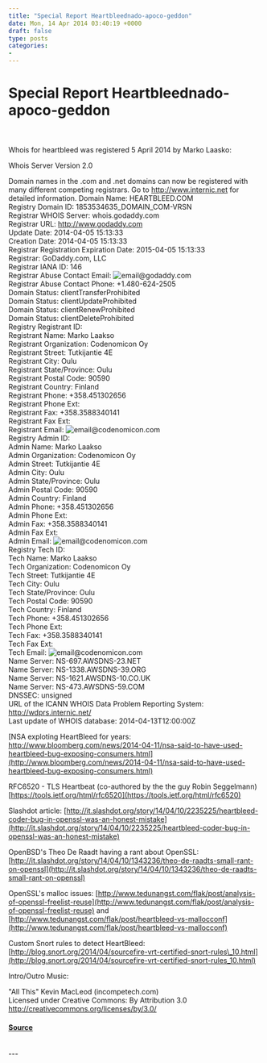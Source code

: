 ```yaml
---
title: "Special Report Heartbleednado-apoco-geddon"
date: Mon, 14 Apr 2014 03:40:19 +0000
draft: false
type: posts
categories: 
- 
---
```

# Special Report Heartbleednado-apoco-geddon

<br/>

<br/>
Whois for heartbleed was registered 5 April 2014 by Marko Laasko:

Whois Server Version 2.0

Domain names in the .com and .net domains can now be registered
with many different competing registrars. Go to http://www.internic.net
for detailed information.
Domain Name: HEARTBLEED.COM  
Registry Domain ID: 1853534635\_DOMAIN\_COM-VRSN  
Registrar WHOIS Server: whois.godaddy.com  
Registrar URL: http://www.godaddy.com  
Update Date: 2014-04-05 15:13:33  
Creation Date: 2014-04-05 15:13:33  
Registrar Registration Expiration Date: 2015-04-05 15:13:33  
Registrar: GoDaddy.com, LLC  
Registrar IANA ID: 146  
Registrar Abuse Contact Email: ![email](http://www.whois.com/eimg/0/26/0269f1b1d7101f0cbafcc9a2d83b11a8e5c6adeb.png)@godaddy.com  
Registrar Abuse Contact Phone: +1.480-624-2505  
Domain Status: clientTransferProhibited  
Domain Status: clientUpdateProhibited  
Domain Status: clientRenewProhibited  
Domain Status: clientDeleteProhibited  
Registry Registrant ID:   
Registrant Name: Marko Laakso  
Registrant Organization: Codenomicon Oy  
Registrant Street: Tutkijantie 4E  
Registrant City: Oulu  
Registrant State/Province: Oulu  
Registrant Postal Code: 90590  
Registrant Country: Finland  
Registrant Phone: +358.451302656  
Registrant Phone Ext:   
Registrant Fax: +358.3588340141  
Registrant Fax Ext:   
Registrant Email: ![email](http://www.whois.com/eimg/7/7d/77d81394519de2de910d3e1107802515433be19e.png)@codenomicon.com  
Registry Admin ID:   
Admin Name: Marko Laakso  
Admin Organization: Codenomicon Oy  
Admin Street: Tutkijantie 4E  
Admin City: Oulu  
Admin State/Province: Oulu  
Admin Postal Code: 90590  
Admin Country: Finland  
Admin Phone: +358.451302656  
Admin Phone Ext:   
Admin Fax: +358.3588340141  
Admin Fax Ext:   
Admin Email: ![email](http://www.whois.com/eimg/7/7d/77d81394519de2de910d3e1107802515433be19e.png)@codenomicon.com  
Registry Tech ID:   
Tech Name: Marko Laakso  
Tech Organization: Codenomicon Oy  
Tech Street: Tutkijantie 4E  
Tech City: Oulu  
Tech State/Province: Oulu  
Tech Postal Code: 90590  
Tech Country: Finland  
Tech Phone: +358.451302656  
Tech Phone Ext:   
Tech Fax: +358.3588340141  
Tech Fax Ext:   
Tech Email: ![email](http://www.whois.com/eimg/7/7d/77d81394519de2de910d3e1107802515433be19e.png)@codenomicon.com  
Name Server: NS-697.AWSDNS-23.NET  
Name Server: NS-1338.AWSDNS-39.ORG  
Name Server: NS-1621.AWSDNS-10.CO.UK  
Name Server: NS-473.AWSDNS-59.COM  
DNSSEC: unsigned  
URL of the ICANN WHOIS Data Problem Reporting System: http://wdprs.internic.net/  
Last update of WHOIS database: 2014-04-13T12:00:00Z

  
[NSA exploting HeartBleed for years:  http://www.bloomberg.com/news/2014-04-11/nsa-said-to-have-used-heartbleed-bug-exposing-consumers.html](http://www.bloomberg.com/news/2014-04-11/nsa-said-to-have-used-heartbleed-bug-exposing-consumers.html)

RFC6520 - TLS Heartbeat (co-authored by the the guy Robin Seggelmann) [https://tools.ietf.org/html/rfc6520](https://tools.ietf.org/html/rfc6520)

Slashdot article: [http://it.slashdot.org/story/14/04/10/2235225/heartbleed-coder-bug-in-openssl-was-an-honest-mistake](http://it.slashdot.org/story/14/04/10/2235225/heartbleed-coder-bug-in-openssl-was-an-honest-mistake)

OpenBSD's Theo De Raadt having a rant about OpenSSL: [http://it.slashdot.org/story/14/04/10/1343236/theo-de-raadts-small-rant-on-openssl](http://it.slashdot.org/story/14/04/10/1343236/theo-de-raadts-small-rant-on-openssl)

OpenSSL's malloc issues: [http://www.tedunangst.com/flak/post/analysis-of-openssl-freelist-reuse](http://www.tedunangst.com/flak/post/analysis-of-openssl-freelist-reuse) and [http://www.tedunangst.com/flak/post/heartbleed-vs-mallocconf](http://www.tedunangst.com/flak/post/heartbleed-vs-mallocconf)

Custom Snort rules to detect HeartBleed: [http://blog.snort.org/2014/04/sourcefire-vrt-certified-snort-rules\_10.html](http://blog.snort.org/2014/04/sourcefire-vrt-certified-snort-rules_10.html)

Intro/Outro Music:

"All This" Kevin MacLeod (incompetech.com)  
Licensed under Creative Commons: By Attribution 3.0  
http://creativecommons.org/licenses/by/3.0/

#### [Source](http://brakeingsecurity.com/special-report-heartbleednado-apoco-geddon)

<br/>
---
